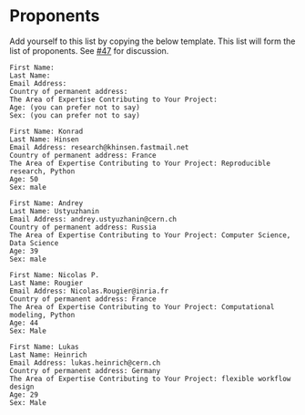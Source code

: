 # Proponents

Add yourself to this list by copying the below template. This list will
form the list of proponents. See [#47](https://github.com/betatim/openscienceprize/issues/47) for discussion.

```
First Name:
Last Name:
Email Address:
Country of permanent address:
The Area of Expertise Contributing to Your Project:
Age: (you can prefer not to say)
Sex: (you can prefer not to say)
```

```
First Name: Konrad
Last Name: Hinsen
Email Address: research@khinsen.fastmail.net
Country of permanent address: France
The Area of Expertise Contributing to Your Project: Reproducible research, Python
Age: 50
Sex: male
```

```
First Name: Andrey
Last Name: Ustyuzhanin
Email Address: andrey.ustyuzhanin@cern.ch
Country of permanent address: Russia
The Area of Expertise Contributing to Your Project: Computer Science, Data Science
Age: 39
Sex: male
```

```
First Name: Nicolas P.
Last Name: Rougier
Email Address: Nicolas.Rougier@inria.fr
Country of permanent address: France
The Area of Expertise Contributing to Your Project: Computational modeling, Python
Age: 44
Sex: Male
```

```
First Name: Lukas
Last Name: Heinrich
Email Address: lukas.heinrich@cern.ch
Country of permanent address: Germany
The Area of Expertise Contributing to Your Project: flexible workflow design
Age: 29
Sex: Male
```
